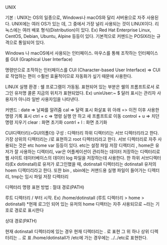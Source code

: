 UNIX

기본
:
UNIX는 OS의 일종으로, Windows나 macOS와 달리 서버용으로 자주 사용된다.
UNIX에는 여러 OS가 있는 데, 그 중에서 가장 널리 사용되는 것이 LINUX이다.
리눅스에는 여러 배포 형식(Distribution)이 있다. 
Ex) Red Hat Enterprise Linux, CentOS, Debian, Ubuntu, Alpine 등등이 있다.
기본적으로 커멘드는 POSIX라는 규격으로 통일되어 있다.

Windows 나 macOS에서 사용되는 인터페이스. 마우스를 통해 조작하는 인터페이스를
GUI (Graphical User Interface)

명령만으로 조작하는 인터페이스를 
CUI (Character-based User Interface) 
=> CUI로 작업하는 편이 ㅇ훨씬 효율적이므로 자동화가 싶기 때문에 사용한다.

LINUX 실행 환경
:
쉘 프로그램이 가동됨. 표현되어 있는 부분은 쉘의 프롬프트로서 로그인 유저명 콜론 지금의 위치가 표현되었다. Ex) unixUser:~ $
달러 표시는 관리자 사용자가 아니라 일반 사용자임을 나타낸다.

커맨드
:
date => 날짜를 알려줌
cal => 달력 표시
화살표 위 아래 => 이전 이후 사용한 명령 기록 표시
ctrl + c => 명령 실행 안 하고 새 프롬프트로 이동
control + u => 치던 명령 지우기
clear : 화면 초기화
contrl + l : 화면 초기화

CUI디렉터리(=GUI의폴더) 구성
:
디렉터리 하위 디렉터리는 서브 디렉터리라고 한다.
가장 상위의 디렉터리는 /로 표현하고 root 디렉터리라고 한다.
서브 디렉터리로 자주 사용되는 것은 etc home var 등등이 있다.
etc는 설정 파일 저장 디렉터리 , home은 유저가 잘 사용하는 디렉터리, var은 어플케이션이 관리하는 데이터 저장하는 디렉터리로 웹 사이트 데이터베이스의 데이터 log 파일을 저장하는데 사용한다.
한 하위 서브디렉터리(Ex dotinstall)로 유저가 로그인했을 때, dotinstall 디렉터리는 dotinstall 유저의 hoem 디렉터리라고 한다.
또한 bin , sbin에는 커맨드용 실행 파일이 들어가는 디렉터리, tmp는 임시 파일 저장 디렉터리

디렉터리 명령 표현 방법
:
절대 경로(PATH) 
>
루트 디렉터리 / 부터 시작. Ex) /home/dotinstall (루트 디렉터리 > home > dotinstall)
*현재 로그인 되어 있는 유저의 home 디렉터는 자주 사용되므로 ~라는 기호로 경로로  표시한다

상대 경로(PATH)
>
현재 dotinstall 디렉터리에 있는 경우 현재 디렉터리는 . 로 표현
그 위 하나 상위 디렉터리는 .. 로 표
/home/dotinstall가 /etc에 가는 경우에는 ../../etc로 표현한다.
  
